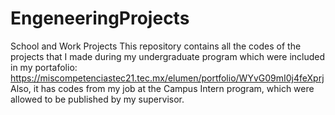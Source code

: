 # EngeneeringProjects
School and Work Projects
This repository contains all the codes of the projects that I made during my undergraduate program which were included in my portafolio: https://miscompetenciastec21.tec.mx/elumen/portfolio/WYvG09mI0j4feXprj
Also, it has codes from my job at the Campus Intern program, which were allowed to be published by my supervisor.
